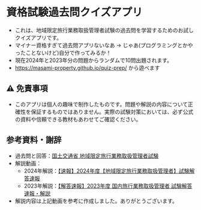# 資格試験過去問クイズアプリ
- これは、地域限定旅行業務取扱管理者試験の過去問を学習するためのお試しクイズアプリです。
- マイナー資格すぎて過去問アプリないなあ -> じゃあ(プログラミングとかやったことないけど)自分で作ってみるか！
- 現在2024年と2023年分の問題からランダムで10問出題されます。
- https://masami-property.github.io/quiz-prep/ から遊べます

## ⚠️ 免責事項
- このアプリは個人の趣味で制作したものです。問題や解説の内容について正確性を保証するものではありません。実際の試験対策においては、必ず公式の資料や信頼できる教材もあわせてご確認ください。

## 参考資料・謝辞
- 過去問と回答：[国土交通省 地域限定旅行業務取扱管理者試験](https://www.mlit.go.jp/kankocho/seisaku_seido/ryokogyoho/chiikigenteikanrisha.html)
- 解説動画：
  - 2024年解説：[【速報】2024年度【地域限定旅行業務取扱管理者】試験解答速報](https://www.youtube.com/watch?v=SUa1vA8uxuA)
  - 2023年解説：[【解答速報】2023年度 国内旅行業務取扱管理者 試験解答速報・解説](https://www.youtube.com/watch?v=EMI9tlrnMhs)
- 解説内容は上記動画を参考に作成しました。ありがとうございます。
